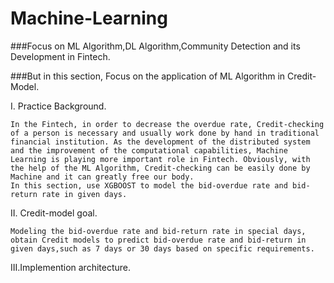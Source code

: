 # Machine-Learning
###Focus on ML Algorithm,DL Algorithm,Community Detection and its Development in Fintech.

###But in this section, Focus on the application of ML Algorithm in Credit-Model.

I. Practice Background.

    In the Fintech, in order to decrease the overdue rate, Credit-checking of a person is necessary and usually work done by hand in traditional financial institution. As the development of the distributed system and the improvement of the computational capabilities, Machine Learning is playing more important role in Fintech. Obviously, with the help of the ML Algorithm, Credit-checking can be easily done by Machine and it can greatly free our body.
    In this section, use XGBOOST to model the bid-overdue rate and bid-return rate in given days. 
  
II. Credit-model goal.

    Modeling the bid-overdue rate and bid-return rate in special days, obtain Credit models to predict bid-overdue rate and bid-return in given days,such as 7 days or 30 days based on specific requirements.
  
III.Implemention architecture.

